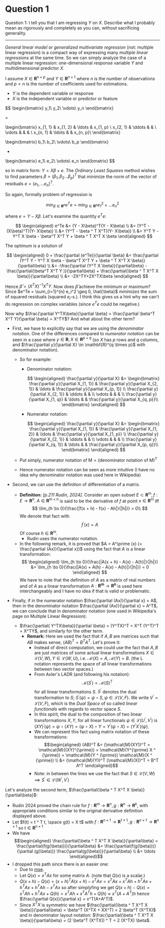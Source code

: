 # Question 1

Question 1: I tell you that I am regressing $Y$ on $X$. Describe what I probably mean as rigorously and completely as you can, without sacrificing generality.

---

*General linear model* or *generalized multivariate regression* (not: multiple linear regression) is a compact way of expressing many *multiple linear regressions* at the same time. So we can simply analyze the case of a multiple linear regression: one-dimensional response variable $Y$ and multidimensional predictor $X$.

I assume 
$X \in \mathbf{R}^{n\times p}$ and
$Y \in \mathbf{R}^{n\times 1}$
where $n$ is the number of observations and $p < n$ is the number of coefficients used for estimations.

- $Y$ is the dependent variable or response 
- $X$ is the independent variable or predictor or feature

$$
  \begin{bmatrix}
  y_1\\
  y_2\\
  \vdots\\
  y_n
  \end{bmatrix}

  = 

  \begin{bmatrix}
  x_{1, 1} & x_{1, 2} & \ldots & x_{1, p} \\
  x_{2, 1} & \ddots & & \\  
  \vdots & & & \\
  x_{n, 1} & \ldots & & x_{n, p}\\
  \end{bmatrix}

  \begin{bmatrix}
  b_1\\
  b_2\\
  \vdots\\
  b_p
  \end{bmatrix}

  + 

  \begin{bmatrix}
  e_1\\
  e_2\\
  \vdots\\
  e_n
  \end{bmatrix}
$$

so in matrix form: $Y = X \beta + e$. The *Ordinary Least Squares* method wishes to find parameters $\beta = (\beta_{1}, \beta_{2} \ldots \beta_{p})^T$ that minimize the norm of the vector of residuals $e = (e_1, \ldots e_n)^T$.

So again, formally problem of regression is 

$$
\min_{\beta \in \mathbf{R}^p}{e^Te} = \min_{\beta \in \mathbf{R}^p}{e_1 ^ 2 + \ldots e_n ^ 2}
$$

where $e = Y - X\beta$. Let's examine the quantity $e^Te$:

$$
\begin{aligned}
e^Te &= (Y - X\beta)^T(Y - X\beta) \\ 
     &= (Y^T - (X\beta)^T)(Y- X\beta)) \\
     &= (Y^T - \beta ^ T X^T)(Y- X\beta)) \\
     &= Y^T Y - Y^T X \beta - \beta^T X^T Y  + \beta ^ T X^T X \beta 
\end{aligned}
$$

The optimum is a solution of 

$$
\begin{aligned}
0 = \frac{\partial (e^Te)}{\partial \beta} &= \frac{\partial (Y^T Y - Y^T X \beta - \beta^T X^T Y  + \beta ^ T X^T X \beta)} {\partial\beta} \\
                            &= -\frac{\partial (Y^T X \beta)}{\partial\beta} - \frac{\partial(\beta^T X^T Y )}{\partial\beta} + \frac{\partial(\beta ^ T X^T X \beta)}{\partial\beta} \\
                            &= -2X^TY+2X^TX\beta
\end{aligned}
$$

Hence $\hat{\beta} = (X^TX)^{-1} X^TY$. Now does $\hat{\beta}$ achieve the minimum or maximum? Since $e^Te = \sum_{i=1}^{n} e_i^2 \geq 0, \hat{\beta}$ *minimizes* the sum of squared residuals (squared $e_i$-s.). I think this gives us a hint why we can't do regression on complex variables (since $e^Te$ could be negative.) 

Now why $\frac{\partial Y^TX\beta}{\partial \beta} = \frac{\partial \beta^T X^T Y}{\partial \beta} = X^TY$? And what about the other term?

- First, we have to explicitly say that we are using the *denominator notation*. One of the differences compared to *numerator notation* can be seen in a case where $y \in \mathbf{R}, X \in \mathbf{R}^{p \times q}$ (so $X$ has $p$ rows and $q$ columns, and $\frac{\partial y}{\partial X} \in \mathbf{R}^{q \times p}$ with denominator notation).

  - So for example:

    - Denominator notation:

      $$
      \begin{aligned}
      \frac{\partial y}{\partial X} &= 
        \begin{bmatrix}
        \frac{\partial y}{\partial X_{1, 1}} & \frac{\partial y}{\partial X_{2, 1}} & \ldots & \frac{\partial y}{\partial X_{p, 1}} \\
        \frac{\partial y}{\partial X_{2, 1}} & \ddots & & \\  
        \vdots & & & \\
        \frac{\partial y}{\partial X_{1, q}} & \ldots & & \frac{\partial y}{\partial X_{q, p}}\\
        \end{bmatrix}
      \end{aligned}
      $$


    - Numerator notation:

      $$
      \begin{aligned}
      \frac{\partial y}{\partial X} &= 
        \begin{bmatrix}
        \frac{\partial y}{\partial X_{1, 1}} & \frac{\partial y}{\partial X_{1, 2}} & \ldots & \frac{\partial y}{\partial X_{1, p}} \\
        \frac{\partial y}{\partial X_{2, 1}} & \ddots & & \\  
        \vdots & & & \\
        \frac{\partial y}{\partial X_{q, 1}} & \ldots & & \frac{\partial y}{\partial X_{p, q}}\\
        \end{bmatrix}
      \end{aligned}
      $$

  - Put simply, $\text{numerator notation of M} = \text{(denominator notation of M)}^T$
  - Hence numerator notation can be seen as more intuitive (I have no idea why denominator notation was used here in Wikipedia)

- Second, we can use the definition of differentiation of a matrix. 
  - **Definition:** *[p.211 Rudin, 2024]*. Consider an open subset $E \subset \mathbf{R}^m, f : E \to \mathbf{R}^n$. $A \in \mathbf{R}^{m \times n}$ is said to be the derivative of $f$ at point $x \in \mathbf{R}^m$ iff $$ \lim_{h \to 0}{\frac{|f(x + h) - f(x) - Ah|}{|h|}} = 0\\ $$ We denote that fact with $$ f^{\prime}(x) = A $$ Of course $h \in \mathbf{R}^m$.
    - Rudin uses the numerator notation.
  - In the following remark, it is proved that $A = A^\prime (x) (= \frac{\partial (Ax)}{\partial x})$ using the fact that $A$ is a linear transformation: $$ \begin{aligned} \lim_{h \to 0}{\frac{|A(x + h) - A(x) - A(h)|}{|h|}} &= \lim_{h \to 0}{\frac{|A(x) + A(h) - A(x) - A(h)|}{|h|}} = 0 \end{aligned} $$ We have to note that the definition of $A$ as a matrix of real numbers and of $A$ as a linear transformation $A : \mathbf{R^m} \to \mathbf{R^n}$ is used here interchangeably and I have no idea if that is valid or problematic.
- Finally, if in the numerator notation $\frac{\partial (Ax)}{\partial x} = A$, then in the denominator notation $\frac{\partial (Ax)}{\partial x} = A^T$, we can conclude that in denominator notation (one used in Wikipedia's page on Multiple Linear Regression):
  - $\frac{\partial( Y^TX\beta)}{\partial \beta} = (Y^TX)^T = X^T (Y^T)^T = X^TY$, and similarly for the other term. 
    - **Remark:** Here we used the fact that if $A, B$ are matrices such that $AB$ makes sense, $(AB)^T = B^T A^T$. Let's prove it:
      - Instead of direct computation, we could use the fact that $A, B$ are just matrices of some actual linear transformations $X \in \mathcal{L}(V, W), Y \in \mathcal{L}(W, U)$, i.e. $\mathcal{M}(X) = A, \mathcal{M}(Y) = B$. (the L notation represents the space of all linear transformations between two vector spaces.)
      - From Axler's LADR (and following his notation): $$\mathcal{M}(S^{\prime}) = \mathcal{M}(S)^T$$ for all linear transformations $S$. $S^{\prime}$ denotes the dual transformation to $S$; $S^{\prime}(\psi) = \psi \circ S, \psi \in \mathcal{L}(V, F)$. We write $V^{\prime} = \mathcal{L}(V, F)$, which is the *Dual Space* of so called *linear functionals* with regards to vector space $S$.
      - In this spirit, the dual to the composition of two linear transformations $X, Y$, for all linear functionals $\psi \in \mathcal{L}(U^{\prime}, V^{\prime})$ is $(XY)^{\prime} (\psi) = \psi \circ (XY) = (\psi \circ X) \circ Y  = Y ^ {\prime} (\psi \circ X) = (Y ^ {\prime} X ^ {\prime}) (\psi)$.
      - We can represent this fact using matrix notation of these transformations: $$\begin{aligned} (AB)^T &= (\mathcal{M}(XY))^T = \mathcal{M}((XY)^{\prime}) = \mathcal{M}(Y^{\prime} X ^ {\prime}) = \mathcal{M}(Y ^ {\prime}) \mathcal{M}(X ^ {\prime}) \\ &= (\mathcal{M}(Y))^T (\mathcal{M}(X))^T = B^T A^T \end{aligned}$$
      - Note: in between the lines we use the fact that $S \in \mathcal{L}(V, W) \implies S^{\prime} \in \mathcal{L}(W^{\prime}, V^{\prime})$ 

Let's analyze the second term, $\frac{\partial(\beta ^ T X^T X \beta)}{\partial\beta}$:
- Rudin 2024 proved the chain rule for $f : \mathbf{R}^m \to \mathbf{R}^n, g : \mathbf{R}^n \to \mathbf{R}^k$, with appropriate conditions similar to the original derivative definition displayed above. 
- Let $f(t) = t ^ T t, \space g(t) = X t$ with $f : \mathbf{R}^{n \times 1} \to \mathbf{R}^{1 \times 1}, g : \mathbf{R}^{n \times 1} \to \mathbf{R}^{n \times 1}$ so $t \in \mathbf{R}^{n \times 1}$
- We have $$\begin{aligned} \frac{\partial(\beta ^ T X^T X \beta)}{\partial\beta} = \frac{\partial(f(g(\beta)))}{\partial\beta} &= \frac{\partial(f(g(\beta)))}{\partial (g(\beta))} \frac{\partial(g(\beta))}{\partial\beta} \\ &= \ldots  \end{aligned}$$
- I dropped this path since there is an easier one:
  - Due to [mse](https://math.stackexchange.com/a/189436).
  - Let $Q(x) = x^T A x$ for some matrix $A$. (note that $Q(x)$ is a scalar.)
  - $Q(x+h)-Q(x) = (x+h)^T A (x+h) - x^T A x = x^TAx + x^TAh + h^TAx + h^TAx + h^TAh - x^TAx$ so after simplyfing we get $Q(x+h) - Q(x) = x^TAh + h^TAx + Q(h) = x^TAh + x^TA^Th + Q(h) \approx x^T(A+ A^T)h$ hence $\frac{\partial Q(x)}{\partial x} = x^T(A+A^T)$.
  - Since $X^TX$ is symmetric we have $\frac{\partial(\beta ^ T X^T X \beta)}{\partial\beta} = \beta^T (X^TX + XX^T) = 2 \beta^T (X^TX)$ and in denominator layout notation: $\frac{\partial(\beta ^ T X^T X \beta)}{\partial\beta} = (2 \beta^T (X^TX)) ^ T = 2 (X^TX) \beta$. 